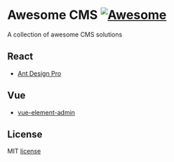 
# Awesome CMS [![Awesome](https://awesome.re/badge-flat2.svg)](https://awesome.re)

A collection of awesome CMS solutions

## React
- [Ant Design Pro](https://pro.ant.design/zh-CN/)

## Vue
- [vue-element-admin](https://panjiachen.gitee.io/vue-element-admin-site/zh/)

## License

MIT [license](./LICENSE)
